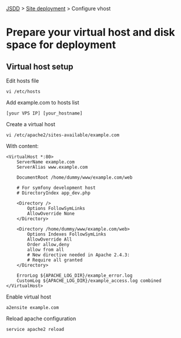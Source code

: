 [JSDD](../README.md) &gt; [Site deployment](deployment.md) &gt; Configure vhost

# Prepare your virtual host and disk space for deployment

## Virtual host setup

Edit hosts file

```
vi /etc/hosts
```

Add example.com to hosts list

```
[your VPS IP] [your_hostname]
```

Create a virtual host

```
vi /etc/apache2/sites-available/example.com
```

With content:

```content
<VirtualHost *:80>
    ServerName example.com
    ServerAlias www.example.com

    DocumentRoot /home/dummy/www/example.com/web

    # For symfony development host
    # DirectoryIndex app_dev.php

    <Directory />
        Options FollowSymLinks
        AllowOverride None
    </Directory>

    <Directory /home/dummy/www/example.com/web>
        Options Indexes FollowSymLinks
        AllowOverride All
        Order allow,deny
        allow from all
        # New directive needed in Apache 2.4.3:
        # Require all granted
    </Directory>

    ErrorLog ${APACHE_LOG_DIR}/example_error.log
    CustomLog ${APACHE_LOG_DIR}/example_access.log combined
</VirtualHost>
```

Enable virtual host

```
a2ensite example.com
```

Reload apache configuration

```
service apache2 reload
```
